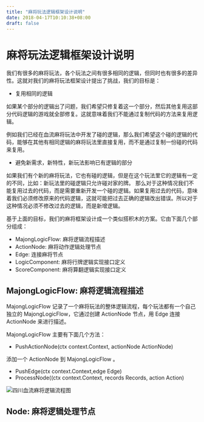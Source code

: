 ```yaml
---
title: "麻将玩法逻辑框架设计说明"
date: 2018-04-17T10:10:38+08:00
draft: false
---
```


# 麻将玩法逻辑框架设计说明

我们有很多的麻将玩法，各个玩法之间有很多相同的逻辑，但同时也有很多的差异性。这就对我们的麻将玩法框架设计提出了挑战，我们的目标是：

* 复用相同的逻辑

如果某个部分的逻辑出了问题，我们希望只修复着这一个部分，然后其他复用这部分代码逻辑的游戏就全部修复。这就意味着我们不能通过复制代码的方法来复用逻辑。

例如我们已经在血流麻将玩法中开发了碰的逻辑，那么我们希望这个碰的逻辑的代码，能够在其他有相同逻辑的麻将玩法里直接复用，而不是通过复制一份碰的代码来复用。

*  避免新需求，新特性，新玩法影响已有逻辑的部分

如果我们有个新的麻将玩法，它也有碰的逻辑，但是在这个玩法里它的逻辑有一定的不同，比如：新玩法里的碰逻辑只允许碰对家的牌。 那么对于这种情况我们不能复用过去的代码，而是需要重新开发一个碰的逻辑。如果复用过去的代码，意味着我们必须修改原来的代码逻辑，这就可能把过去正确的逻辑改出错误。所以对于这种情况必须不修改过去的逻辑，而是新增逻辑。


基于上面的目标，我们的麻将框架设计成一个类似搭积木的方案。它由下面几个部分组成：

* MajongLogicFlow: 麻将逻辑流程描述
* ActionNode: 麻将动作逻辑处理节点
* Edge: 连接麻将节点
* LogicComponent: 麻将行牌逻辑实现接口定义
* ScoreComponent: 麻将算翻逻辑实现接口定义

## MajongLogicFlow: 麻将逻辑流程描述 

MajongLogicFlow 记录了一个麻将玩法的整体逻辑流程，每个玩法都有一个自己独立的 MajongLogicFlow，它通过创建 ActionNode 节点，用 Edge 连接 ActionNode 来进行描述。

MajongLogicFlow 主要有下面几个方法：

* PushActionNode(ctx context.Context, actionNode ActionNode)

添加一个 ActionNode 到 MajongLogicFlow 。


* PushEdge(ctx context.Context,edge Edge)
* ProcessNode((ctx context.Context, records Records, action Action)



![四川血流麻将逻辑流程图](/新手指南/files/四川血流.png) 

## Node: 麻将逻辑处理节点